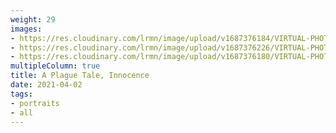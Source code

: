 ```yaml
---
weight: 29
images:
- https://res.cloudinary.com/lrmn/image/upload/v1687376184/VIRTUAL-PHOTOGRAPHY/aplaguetale/hugo7_b2rc2a.png
- https://res.cloudinary.com/lrmn/image/upload/v1687376226/VIRTUAL-PHOTOGRAPHY/aplaguetale/hugo18_xshxta.png
- https://res.cloudinary.com/lrmn/image/upload/v1687376180/VIRTUAL-PHOTOGRAPHY/aplaguetale/hugo3_ysdbmc.png
multipleColumn: true
title: A Plague Tale, Innocence
date: 2021-04-02
tags:
- portraits
- all
---
```

